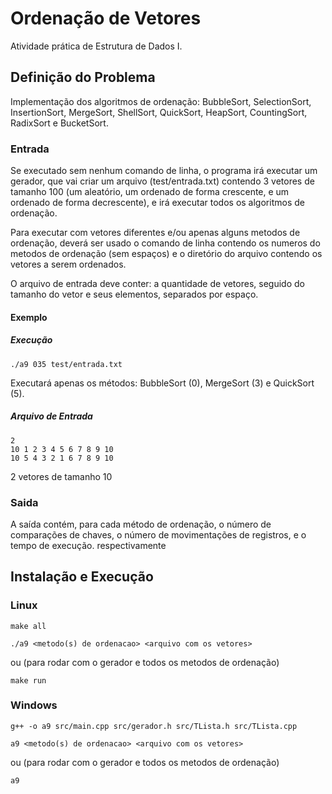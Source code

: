 # Ordenação de Vetores

Atividade prática de Estrutura de Dados I.

## Definição do Problema

Implementação dos algoritmos de ordenação: BubbleSort, SelectionSort, InsertionSort, MergeSort, ShellSort, QuickSort, HeapSort, CountingSort, RadixSort e BucketSort.


### Entrada

Se executado sem nenhum comando de linha, o programa irá executar um gerador, que vai criar um arquivo (test/entrada.txt) contendo 3 vetores de tamanho 100 (um aleatório, um ordenado de forma crescente, e um ordenado de forma decrescente), e irá executar todos os algoritmos de ordenação.

Para executar com vetores diferentes e/ou apenas alguns metodos de ordenação, deverá ser usado o comando de linha contendo os numeros do metodos de ordenação (sem espaços) e o diretório do arquivo contendo os vetores a serem ordenados.

O arquivo de entrada deve conter: a quantidade de vetores, seguido do tamanho do vetor e seus elementos, separados por espaço.


#### Exemplo

##### Execução
```
./a9 035 test/entrada.txt
```
Executará apenas os métodos: BubbleSort (0), MergeSort (3) e QuickSort (5).

##### Arquivo de Entrada
```
2
10 1 2 3 4 5 6 7 8 9 10
10 5 4 3 2 1 6 7 8 9 10
```
2 vetores de tamanho 10


### Saida

A saída contém, para cada método de ordenação, o número de comparações de chaves, o número de movimentações de registros, e o tempo de execução.
respectivamente


## Instalação e Execução


### Linux

```
make all
```

```
./a9 <metodo(s) de ordenacao> <arquivo com os vetores>
```
ou (para rodar com o gerador e todos os metodos de ordenação)
```
make run
```

### Windows

```
g++ -o a9 src/main.cpp src/gerador.h src/TLista.h src/TLista.cpp
```

```
a9 <metodo(s) de ordenacao> <arquivo com os vetores>
```
ou (para rodar com o gerador e todos os metodos de ordenação)
```
a9
```
